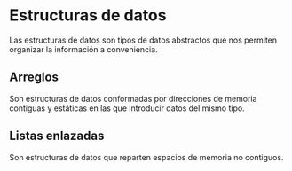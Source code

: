 # Estructuras de datos

Las estructuras de datos son tipos de datos abstractos que nos permiten organizar la información a conveniencia.

## Arreglos

Son estructuras de datos conformadas por direcciones de memoria contiguas y estáticas en las que introducir datos del mismo tipo.

## Listas enlazadas 

Son estructuras de datos que reparten espacios de memoria no contiguos.